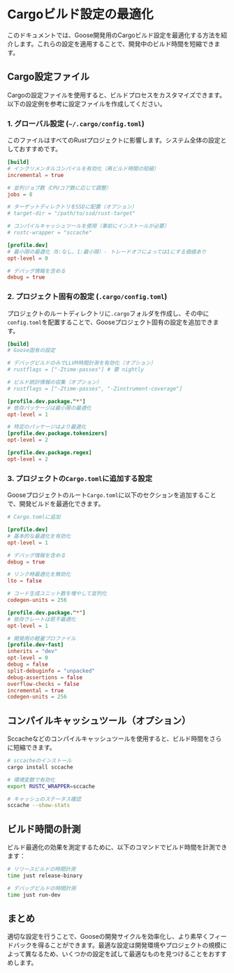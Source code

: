 # Cargoビルド設定の最適化

このドキュメントでは、Goose開発用のCargoビルド設定を最適化する方法を紹介します。これらの設定を適用することで、開発中のビルド時間を短縮できます。

## Cargo設定ファイル

Cargoの設定ファイルを使用すると、ビルドプロセスをカスタマイズできます。以下の設定例を参考に設定ファイルを作成してください。

### 1. グローバル設定 (`~/.cargo/config.toml`)

このファイルはすべてのRustプロジェクトに影響します。システム全体の設定としておすすめです。

```toml
[build]
# インクリメンタルコンパイルを有効化（再ビルド時間の短縮）
incremental = true

# 並列ジョブ数（CPUコア数に応じて調整）
jobs = 8

# ターゲットディレクトリをSSDに配置（オプション）
# target-dir = "/path/to/ssd/rust-target"

# コンパイルキャッシュツールを使用（事前にインストールが必要）
# rustc-wrapper = "sccache"

[profile.dev]
# 最小限の最適化（0:なし、1:最小限）- トレードオフによっては1にする価値あり
opt-level = 0

# デバッグ情報を含める
debug = true
```

### 2. プロジェクト固有の設定 (`.cargo/config.toml`)

プロジェクトのルートディレクトリに`.cargo`フォルダを作成し、その中に`config.toml`を配置することで、Gooseプロジェクト固有の設定を追加できます。

```toml
[build]
# Goose固有の設定

# デバッグビルドのみでLLVM時間計測を有効化（オプション）
# rustflags = ["-Ztime-passes"] # 要 nightly

# ビルド統計情報の収集（オプション）
# rustflags = ["-Ztime-passes", "-Zinstrument-coverage"]

[profile.dev.package."*"]
# 依存パッケージは最小限の最適化
opt-level = 1

# 特定のパッケージはより最適化
[profile.dev.package.tokenizers]
opt-level = 2

[profile.dev.package.regex]
opt-level = 2
```

### 3. プロジェクトの`Cargo.toml`に追加する設定

Gooseプロジェクトのルート`Cargo.toml`に以下のセクションを追加することで、開発ビルドを最適化できます。

```toml
# Cargo.tomlに追加

[profile.dev]
# 基本的な最適化を有効化
opt-level = 1

# デバッグ情報を含める
debug = true 

# リンク時最適化を無効化
lto = false

# コード生成ユニット数を増やして並列化
codegen-units = 256

[profile.dev.package."*"]
# 依存クレートは若干最適化
opt-level = 1

# 開発用の軽量プロファイル
[profile.dev-fast]
inherits = "dev"
opt-level = 0
debug = false
split-debuginfo = "unpacked"
debug-assertions = false
overflow-checks = false
incremental = true
codegen-units = 256
```

## コンパイルキャッシュツール（オプション）

Sccacheなどのコンパイルキャッシュツールを使用すると、ビルド時間をさらに短縮できます。

```bash
# sccacheのインストール
cargo install sccache

# 環境変数で有効化
export RUSTC_WRAPPER=sccache

# キャッシュのステータス確認
sccache --show-stats
```

## ビルド時間の計測

ビルド最適化の効果を測定するために、以下のコマンドでビルド時間を計測できます：

```bash
# リリースビルドの時間計測
time just release-binary

# デバッグビルドの時間計測
time just run-dev
```

## まとめ

適切な設定を行うことで、Gooseの開発サイクルを効率化し、より素早くフィードバックを得ることができます。最適な設定は開発環境やプロジェクトの規模によって異なるため、いくつかの設定を試して最適なものを見つけることをおすすめします。